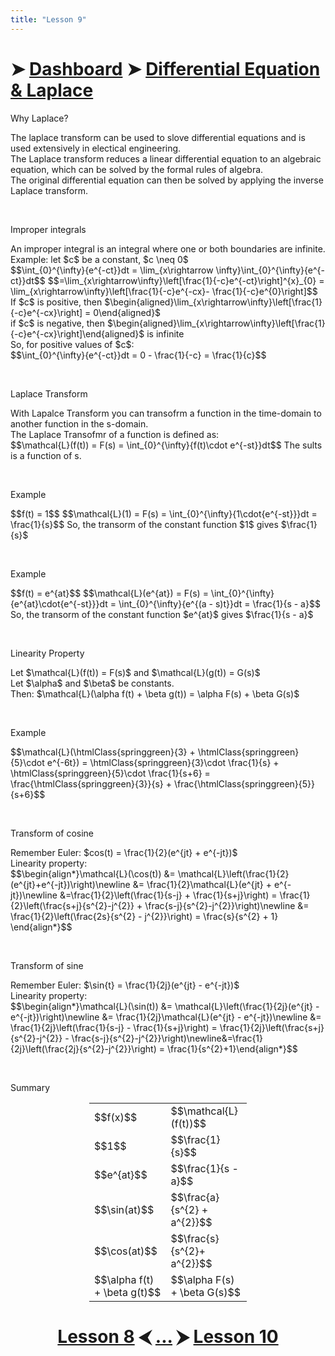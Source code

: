 ```yaml
---
title: "Lesson 9"
---
```


# ➤ [Dashboard]() ➤ [Differential Equation & Laplace](Differential%20Equation%20&%20Laplace/Differential%20Equation%20&%20Laplace.md)

<div class="note">
    <p class="note-head highlight-salmon">Why Laplace?</p>
    <p class="note-bg">
        The laplace transform can be used to slove differential equations and is used extensively in electical engineering.<br>
        The Laplace transform reduces a linear differential equation to an algebraic equation, which can be solved by the formal rules of algebra.<br>
        The original differential equation can then be solved by applying the inverse Laplace transform.
    </p>
</div>
<br>

<div class="note">
    <p class="note-head highlight-blue">Improper integrals</p>
    <p class="note-bg">
        An improper integral is an integral where one or both boundaries are infinite.<br>
        Example: let $c$ be a constant, $c \neq 0$<br>
        $$\int_{0}^{\infty}{e^{-ct}}dt = \lim_{x\rightarrow \infty}\int_{0}^{\infty}{e^{-ct}}dt$$
        $$=\lim_{x\rightarrow\infty}\left[\frac{1}{-c}e^{-ct}\right]^{x}_{0} = \lim_{x\rightarrow\infty}\left[\frac{1}{-c}e^{-cx}- \frac{1}{-c}e^{0}\right]$$
        If $c$ is positive, then $\begin{aligned}\lim_{x\rightarrow\infty}\left[\frac{1}{-c}e^{-cx}\right] = 0\end{aligned}$<br>
        if $c$ is negative, then $\begin{aligned}\lim_{x\rightarrow\infty}\left[\frac{1}{-c}e^{-cx}\right]\end{aligned}$ is infinite<br>
        So, for positive values of $c$:<br>
        $$\int_{0}^{\infty}{e^{-ct}}dt = 0 - \frac{1}{-c} = \frac{1}{c}$$
    </p>
</div>
<br>

<div class="note">
    <p class="note-head highlight-salmon">Laplace Transform</p>
    <p class="note-bg">
        With Lapalce Transform you can transofrm a function in the time-domain to another function in the s-domain.<br>
        The Laplace Transofmr of a function is defined as:<br>
        $$\mathcal{L}(f(t)) = F(s) = \int_{0}^{\infty}{f(t)\cdot e^{-st}}dt$$
        The sults is a function of s.<br>
    </p>
</div>
<br>

<div class="note">
    <p class="note-head highlight-springgreen">Example</p>
    <p class="note-bg">
        $$f(t) = 1$$
        $$\mathcal{L}(1) = F(s) = \int_{0}^{\infty}{1\cdot{e^{-st}}}dt = \frac{1}{s}$$
        So, the transorm of the constant function $1$ gives $\frac{1}{s}$<br>
     </p>
</div>
<br>

<div class="note">
    <p class="note-head highlight-springgreen">Example</p>
    <p class="note-bg">
        $$f(t) = e^{at}$$
        $$\mathcal{L}(e^{at}) = F(s) = \int_{0}^{\infty}{e^{at}\cdot{e^{-st}}}dt = \int_{0}^{\infty}{e^{(a - s)t}}dt = \frac{1}{s - a}$$
        So, the transorm of the constant function $e^{at}$ gives $\frac{1}{s - a}$<br>
     </p>
</div>
<br>

<div class="note">
    <p class="note-head highlight-salmon">Linearity Property</p>
    <p class="note-bg">
        Let $\mathcal{L}(f(t)) = F(s)$ and $\mathcal{L}(g(t)) = G(s)$<br>
        Let $\alpha$ and $\beta$ be constants.<br>
        Then: $\mathcal{L}(\alpha f(t) + \beta g(t)) = \alpha F(s) + \beta G(s)$
    </p>
</div>
<br>

<div class="note">
    <p class="note-head highlight-springgreen">Example</p>
    <p class="note-bg">
        $$\mathcal{L}(\htmlClass{springgreen}{3} + \htmlClass{springgreen}{5}\cdot e^{-6t}) = \htmlClass{springgreen}{3}\cdot \frac{1}{s} + \htmlClass{springgreen}{5}\cdot \frac{1}{s+6} = \frac{\htmlClass{springgreen}{3}}{s} + \frac{\htmlClass{springgreen}{5}}{s+6}$$
    </p>
</div>
<br>

<div class="note">
    <p class="note-head highlight-salmon">Transform of cosine</p>
    <p class="note-bg">
        Remember Euler: $cos(t) = \frac{1}{2}(e^{jt} + e^{-jt})$<br>
        Linearity property:<br>
        $$\begin{align*}\mathcal{L}(\cos(t)) &= \mathcal{L}\left(\frac{1}{2}(e^{jt}+e^{-jt})\right)\newline &= \frac{1}{2}\mathcal{L}(e^{jt}  + e^{-jt})\newline &=\frac{1}{2}\left(\frac{1}{s-j} + \frac{1}{s+j}\right) = \frac{1}{2}\left(\frac{s+j}{s^{2}-j^{2}} + \frac{s-j}{s^{2}-j^{2}}\right)\newline &= \frac{1}{2}\left(\frac{2s}{s^{2} - j^{2}}\right) = \frac{s}{s^{2} + 1} \end{align*}$$
    </p>
</div>
<br>

<div class="note">
    <p class="note-head highlight-salmon">Transform of sine</p>
    <p class="note-bg">
        Remember Euler: $\sin{t} = \frac{1}{2j}(e^{jt} - e^{-jt})$<br>
        Linearity property:<br>
        $$\begin{align*}\mathcal{L}(\sin(t)) &= \mathcal{L}\left(\frac{1}{2j}(e^{jt} - e^{-jt})\right)\newline &= \frac{1}{2j}\mathcal{L}(e^{jt} - e^{-jt})\newline &= \frac{1}{2j}\left(\frac{1}{s-j} - \frac{1}{s+j}\right) = \frac{1}{2j}\left(\frac{s+j}{s^{2}-j^{2}} - \frac{s-j}{s^{2}-j^{2}}\right)\newline&=\frac{1}{2j}\left(\frac{2j}{s^{2}-j^{2}}\right) = \frac{1}{s^{2}+1}\end{align*}$$
    </p>
</div>
<br>

<div class="note">
    <p class="note-head highlight-fushia">Summary</p>
    <center class="note-bg">
        <table style="width: 50%">
	        <tr>
		        <td>$$f(x)$$</td>
		        <td>$$\mathcal{L}(f(t))$$</td>
	        </tr>
	        <tr>
		        <td>$$1$$</td>
		        <td>$$\frac{1}{s}$$</td>
	        </tr>
	        <tr>
		        <td>$$e^{at}$$</td>
		        <td>$$\frac{1}{s - a}$$</td>
	        </tr>
	        <tr>
		        <td>$$\sin(at)$$</td>
		        <td>$$\frac{a}{s^{2} + a^{2}}$$</td>
	        </tr>
	        <tr>
		        <td>$$\cos(at)$$</td>
		        <td>$$\frac{s}{s^{2}+ a^{2}}$$</td>
	        </tr>
	        <tr>
		        <td>$$\alpha f(t) + \beta g(t)$$</td>
		        <td>$$\alpha F(s) + \beta G(s)$$</td>
	        </tr>
        </table>
    </center>
</div>

# <center><a href="../Lesson-8">Lesson 8</a> ⮜ <a href="../Lesson-9">...</a> ⮞ <a href="../Lesson-10">Lesson 10</a></center>